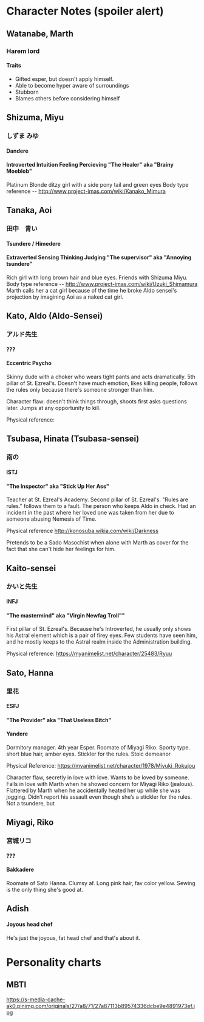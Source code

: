 # Character Notes (spoiler alert)


## Watanabe, Marth
### Harem lord
#### Traits
  * Gifted esper, but doesn't apply himself.
  * Able to become hyper aware of surroundings
  * Stubborn
  * Blames others before considering himself


## Shizuma, Miyu
### しずま みゆ
#### Dandere
#### Introverted Intuition Feeling Percieving "The Healer" aka "Brainy Moeblob"

Platinum Blonde ditzy girl with a side pony tail and green eyes
Body type reference -- http://www.project-imas.com/wiki/Kanako_Mimura



## Tanaka, Aoi
### 田中　青い
#### Tsundere / Himedere
#### Extraverted Sensing Thinking Judging "The supervisor" aka "Annoying tsundere"


Rich girl with long brown hair and blue eyes. Friends with Shizuma Miyu.
Body type reference -- http://www.project-imas.com/wiki/Uzuki_Shimamura
Marth calls her a cat girl because of the time he broke Aldo sensei's projection by imagining Aoi as a naked cat girl.




## Kato, Aldo (Aldo-Sensei)
### アルド先生
#### ???
#### Eccentric Psycho

Skinny dude with a choker who wears tight pants and acts dramatically. 5th pillar of St. Ezreal's. Doesn't have much emotion, likes killing people, follows the rules only because there's someone stronger than him.

Character flaw: doesn't think things through, shoots first asks questions later. Jumps at any opportunity to kill.

Physical reference: 



## Tsubasa, Hinata (Tsubasa-sensei)
### 南の
#### ISTJ
#### "The Inspector" aka "Stick Up Her Ass"

Teacher at St. Ezreal's Academy. Second pillar of St. Ezreal's. "Rules are rules." follows them to a fault. The person who keeps Aldo in check. Had an incident in the past where her loved one was taken from her due to someone abusing Nemesis of Time.

Physical reference http://konosuba.wikia.com/wiki/Darkness

Pretends to be a Sado Masochist when alone with Marth as cover for the fact that she can't hide her feelings for him.



## Kaito-sensei
### かいと先生
#### INFJ
#### "The mastermind" aka "Virgin Newfag Troll""

First pillar of St. Ezreal's. Because he's Introverted, he usually only shows his Astral element which is a pair of firey eyes. Few students have seen him, and he mostly keeps to the Astral realm inside the Administration building.

Physical reference: https://myanimelist.net/character/25483/Ryuu



## Sato, Hanna
### 里花
#### ESFJ
#### "The Provider" aka "That Useless Bitch"
#### Yandere

Dormitory manager. 4th year Esper. Roomate of  Miyagi Riko. Sporty type. short blue hair, amber eyes. Stickler for the rules. Stoic demeanor

Physical Reference: https://myanimelist.net/character/1978/Miyuki_Rokujou

Character flaw, secretly in love with love. Wants to be loved by someone. Falls in love with Marth when he showed concern for Miyagi Riko (jealous). Flattered by Marth when he accidentally heated her up while she was jogging. Didn’t report his assault even though she’s a stickler for the rules. Not a tsundere, but 


## Miyagi, Riko
### 宮城リコ
#### ???
#### Bakkadere

Roomate of Sato Hanna. Clumsy af. Long pink hair, fav color yellow. Sewing is the only thing she's good at.




## Adish
#### Joyous head chef

He's just the joyous, fat head chef and that's about it.


# Personality charts

## MBTI

https://s-media-cache-ak0.pinimg.com/originals/27/a8/71/27a87113b89574336dcbe9e4891973ef.jpg